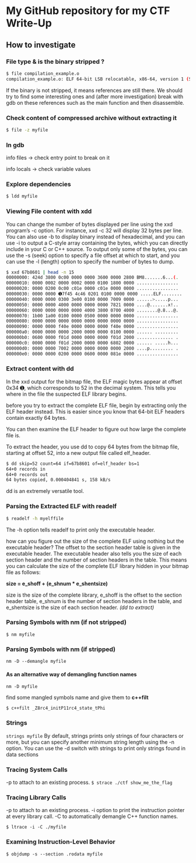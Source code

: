 # My GitHub repository for my CTF Write-Up

## How to investigate

### File type & is the binary stripped ?

```bash
$ file compilation_example.o
compilation_example.o: ELF 64-bit LSB relocatable, x86-64, version 1 (SYSV), **not stripped**
```

If the binary is not stripped, it means references are still there. We should try to find some interesting ones and (after more investigation) break with gdb on these references such as the main function and then disassemble.

### Check content of compressed archive without extracting it

```bash
$ file -z myfile
```

### In gdb

info files -> check entry point to break on it

info locals -> check variable values

### Explore dependencies

```bash
$ ldd myfile
```

### Viewing File content with xdd 

You can change the number of bytes displayed per line using the xxd
program’s -c option. For instance, xxd -c 32 will display 32 bytes per line. You
can also use -b to display binary instead of hexadecimal, and you can use -i
to output a C-style array containing the bytes, which you can directly
include in your C or C++ source. To output only some of the bytes, you can
use the -s (seek) option to specify a file offset at which to start, and you can
use the -l (length) option to specify the number of bytes to dump.

```bash
$ xxd 67b8601 | head -n 15
00000000: 424d 3800 0c00 0000 0000 3600 0000 2800 BM8.......6...(.
00000010: 0000 0002 0000 0002 0000 0100 1800 0000 ................
00000020: 0000 0200 0c00 c01e 0000 c01e 0000 0000 ................
00000030: 0000 0000 ➊7f45 4c46 0201 0100 0000 0000 .....ELF........
00000040: 0000 0000 0300 3e00 0100 0000 7009 0000 ......>.....p...
00000050: 0000 0000 4000 0000 0000 0000 7821 0000 ....@.......x!..
00000060: 0000 0000 0000 0000 4000 3800 0700 4000 ........@.8...@.
00000070: 1b00 1a00 0100 0000 0500 0000 0000 0000 ................
00000080: 0000 0000 0000 0000 0000 0000 0000 0000 ................
00000090: 0000 0000 f40e 0000 0000 0000 f40e 0000 ................
000000a0: 0000 0000 0000 2000 0000 0000 0100 0000 ...... .........
000000b0: 0600 0000 f01d 0000 0000 0000 f01d 2000 .............. .
000000c0: 0000 0000 f01d 2000 0000 0000 6802 0000 ...... .....h...
000000d0: 0000 0000 7002 0000 0000 0000 0000 2000 ....p......... .
000000e0: 0000 0000 0200 0000 0600 0000 081e 0000 ................
```

### Extract content with dd

In the xxd output for the bitmap file, the ELF magic bytes appear at offset
0x34 ➊, which corresponds to 52 in the decimal system. This tells you where
in the file the suspected ELF library begins.

before you try to extract the complete ELF
file, begin by extracting only the ELF header instead.
This is easier since you know that 64-bit ELF headers contain exactly 64 bytes.

You can then examine the ELF header to figure out how large the complete file is.

To extract the header, you use dd to copy 64 bytes from the bitmap file,
starting at offset 52, into a new output file called elf_header.

```bash
$ dd skip=52 count=64 if=67b8601 of=elf_header bs=1
64+0 records in
64+0 records out
64 bytes copied, 0.000404841 s, 158 kB/s
```
dd is an extremely versatile tool.

### Parsing the Extracted ELF with readelf

```bash
$ readelf -h myelffile
```
The -h option tells readelf to print only the executable header.

how can you figure out the size of the complete ELF using nothing but the executable header?
The offset to the section header table is given in the executable header. The executable header also tells you the size of each section header and the number of section headers in the table. This means you can calculate the size of the complete ELF library hidden in your bitmap file as follows:

**size = e_shoff + (e_shnum * e_shentsize)**

size is the size of the complete library, e_shoff is the
offset to the section header table, e_shnum is the number of section headers
in the table, and e_shentsize is the size of each section header.
*(dd to extract)*

### Parsing Symbols with nm (if not stripped)

`$ nm myfile`

### Parsing Symbols with nm (if stripped)

`nm -D --demangle myfile`

#### As an alternative way of demangling function names

`nm -D myfile`

find some mangled symbols name and give them to **c++filt**

`$ c++filt _Z8rc4_initP11rc4_state_tPhi`

### Strings

`strings myfile`
By default, strings prints only strings of four characters or more, but you can specify another minimum string length using the -n option.
You can use the -d switch with strings to print only strings found in data sections

### Tracing System Calls

-p to attach to an existing process.
`$ strace ./ctf show_me_the_flag`

### Tracing Library Calls

-p to attach to an existing process.
-i option to print the instruction pointer at every library call.
-C to automatically demangle C++ function names.

`$ ltrace -i -C ./myfile`

### Examining Instruction-Level Behavior

`$ objdump -s --section .rodata myfile`
